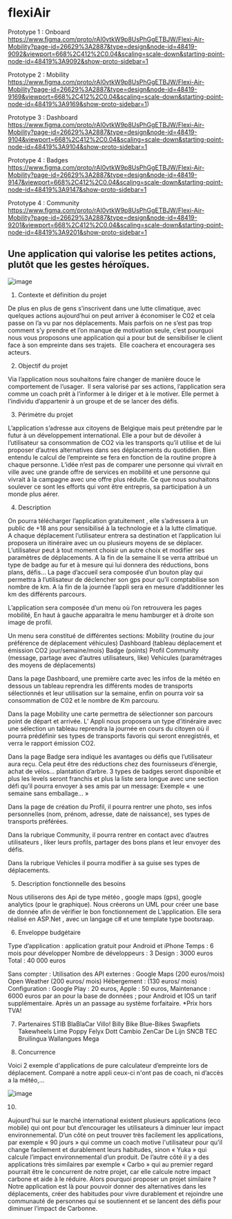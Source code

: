# flexiAir

Prototype 1 : Onboard
https://www.figma.com/proto/rAI0vtkW9p8UsPhGgETBJW/Flexi-Air-Mobility?page-id=26629%3A2887&type=design&node-id=48419-9092&viewport=668%2C412%2C0.04&scaling=scale-down&starting-point-node-id=48419%3A9092&show-proto-sidebar=1

Prototype 2 : Mobility
https://www.figma.com/proto/rAI0vtkW9p8UsPhGgETBJW/Flexi-Air-Mobility?page-id=26629%3A2887&type=design&node-id=48419-9169&viewport=668%2C412%2C0.04&scaling=scale-down&starting-point-node-id=48419%3A9169&show-proto-sidebar=1)

Prototype 3 : Dashboard
https://www.figma.com/proto/rAI0vtkW9p8UsPhGgETBJW/Flexi-Air-Mobility?page-id=26629%3A2887&type=design&node-id=48419-9104&viewport=668%2C412%2C0.04&scaling=scale-down&starting-point-node-id=48419%3A9104&show-proto-sidebar=1

Prototype 4 : Badges
https://www.figma.com/proto/rAI0vtkW9p8UsPhGgETBJW/Flexi-Air-Mobility?page-id=26629%3A2887&type=design&node-id=48419-9147&viewport=668%2C412%2C0.04&scaling=scale-down&starting-point-node-id=48419%3A9147&show-proto-sidebar=1

Prototype 4 : Community
https://www.figma.com/proto/rAI0vtkW9p8UsPhGgETBJW/Flexi-Air-Mobility?page-id=26629%3A2887&type=design&node-id=48419-9201&viewport=668%2C412%2C0.04&scaling=scale-down&starting-point-node-id=48419%3A9201&show-proto-sidebar=1

## Une application qui valorise les petites actions, plutôt que les gestes héroïques.

![image](https://github.com/paulinecoudert/flexiAir/assets/67103663/c9250000-8ee4-42eb-87b8-7919b38a20f2)


1. Contexte et définition du projet

De plus en plus de gens s’inscrivent dans une lutte climatique, avec quelques actions aujourd’hui on peut arriver à économiser le C02 et cela passe on l’a vu par nos déplacements. Mais parfois on ne s’est pas trop comment s’y prendre et l’on manque de motivation seule, c’est pourquoi nous vous proposons une application qui a pour but de sensibiliser le client face à son empreinte dans ses trajets.  Elle coachera et encouragera ses acteurs.

2. Objectif du projet 

Via l’application nous souhaitons faire changer de manière douce le comportement de l’usager.  Il sera valorisé par ses actions, l’application sera comme un coach prêt à l’informer à le diriger et à le motiver. Elle permet à l’individu d’appartenir à un groupe et de se lancer des défis.

3. Périmètre du projet 

L’application s’adresse aux citoyens de Belgique mais peut prétendre par le futur à un développement international. Elle a pour but de dévoiler à l’utilisateur sa consommation de CO2 via les transports qu’il utilise et de lui proposer d’autres alternatives dans ses déplacements du quotidien.
Bien entendu le calcul de l’empreinte se fera en fonction de la routine propre à chaque personne. L’idée n’est pas de comparer une personne qui vivrait en ville avec une grande offre de services en mobilité et une personne qui vivrait à la campagne avec une offre plus réduite. Ce que nous souhaitons soulever ce sont les efforts qui vont être entrepris, sa participation à un monde plus aérer.

4. Description

On pourra télécharger l’application gratuitement , elle s’adressera à un public de +18 ans pour sensibilisé à la technologie et à la lutte climatique.  
A chaque déplacement l’utilisateur entrera sa destination et l’application lui proposera un itinéraire avec un ou plusieurs moyens de se déplacer. L’utilisateur peut à tout moment choisir un autre choix et modifier ses paramètres de déplacements.
A la fin de la semaine Il se verra attribué un type de badge au fur et à mesure qui lui donnera des réductions, bons plans, défis…
La page d’accueil sera composée d’un bouton play qui permettra à l’utilisateur de déclencher son gps pour qu’il comptabilise son nombre de km. A la fin de la journée l’appli sera en mesure d’additionner les km des différents parcours.

L’application sera composée d’un menu où l’on retrouvera les pages mobilité, 
En haut à gauche apparaitra le menu hamburger et à droite son image de profil.

Un menu sera constitué de différentes sections:
Mobility (routine du jour préférence de déplacement véhicules)
Dashboard (tableau déplacement et émission CO2 jour/semaine/mois)
Badge (points)
Profil
Community (message, partage avec d’autres utilisateurs, like)
Vehicules (paramétrages des moyens de déplacements)

Dans la page Dashboard, une première carte avec les infos de la météo en dessous un tableau reprendra les différents modes de transports sélectionnés et leur utilisation sur la semaine, enfin on pourra voir sa consommation de C02 et le nombre de Km parcouru.

Dans la page Mobility une carte permettra de sélectionner son parcours point de départ et arrivée. L’ Appli nous proposera un type d’itinéraire avec une sélection 
un tableau reprendra la journée en cours du citoyen où il pourra prédéfinir ses types de transports favoris qui seront enregistrés, et verra le rapport émission CO2.

Dans la page Badge sera indiqué les avantages ou défis que l’utilisateur aura reçu. Cela peut être des réductions chez des fournisseurs d’énergie, achat de vélos… plantation d’arbre. 3 types de badges seront disponible et plus les levels seront franchis et plus la liste sera longue avec une section défi qu’il pourra envoyer à ses amis par un message: Exemple «  une semaine sans emballage… »

Dans la page de création du Profil, il pourra rentrer une photo, ses infos personnelles (nom, prénom, adresse, date de naissance), ses types de transports préférées.

Dans la rubrique Community, il pourra rentrer en contact avec d’autres utilisateurs , liker leurs profils, partager des bons plans et leur envoyer des défis.

Dans la rubrique Vehicles il pourra modifier à sa guise ses types de déplacements.


5. Description fonctionnelle des besoins

Nous utiliserons des Api de type météo , google maps (gps), google analytics (pour le graphique).
Nous créerons un UML  pour créer une base de donnée afin de vérifier le bon fonctionnement de 
L’application. Elle sera réalisé en ASP.Net , avec un langage c# et une template type bootsraap.

6. Enveloppe budgétaire

Type d’application : application gratuit pour Android et iPhone
Temps : 6 mois pour développer
Nombre de développeurs : 3
Design : 3000 euros
Total : 40 000 euros

Sans compter : 
Utilisation des API externes : 
Google Maps (200 euros/mois)
Open Weather (200 euros/ mois)
Hébergement : (130 euros/ mois)
Configuration :
Google Play : 20 euros,
Apple : 50 euros,
Maintenance : 6000 euros par an pour la base de données ; pour Android et IOS un tarif supplémentaire. Après un an passage au système forfaitaire. 
*Prix hors TVA!

7. Partenaires
STIB
BlaBlaCar
Villo!
Billy Bike
Blue-Bikes
Swapfiets
Takewheels
Lime
Poppy
Felyx
Dott
Cambio
ZenCar
De Lijn
SNCB
TEC
Bruilingua
Wallangues
Mega

8. Concurrence

Voici 2 exemple d'applications de pure calculateur d’empreinte lors de déplacement. Comparé a notre appli ceux-ci n'ont pas de coach, ni d’accès a la météo,...

![image](https://github.com/paulinecoudert/flexiAir/assets/67103663/9dec5b07-d857-4cc9-b2d9-240eb703be9d)


10. 
Aujourd'hui sur le marché international existent plusieurs applications (eco mobile) qui ont pour but d’encourager les utilisateurs  à diminuer leur impact environnemental.
D’un côté on peut trouver très facilement les applications, par exemple « 90 jours » qui comme un coach motive l'utilisateur pour qu'il change facilement et durablement leurs habitudes, sinon « Yuka » qui calcule l’impact environnemental d’un produit.
De l’autre côté il y a des applications très similaires par exemple « Carbo » qui au premier regard pourrait être le concurrent de notre projet, car elle calcule notre impact carbone et aide à le réduire. Alors pourquoi proposer un projet similaire ?
Notre application est là pour pouvoir donner des alternatives dans les déplacements, créer des habitudes pour vivre durablement et rejoindre une communauté de personnes qui se soutiennent et se lancent des défis pour diminuer l’impact de Carbonne.
















